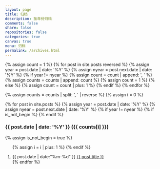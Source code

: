 ```yaml
---
layout: page
title: 归档
description: 按年份归档
comments: false
share: false
repositories: false
categories: true
canvas: true
menu: 归档
permalink: /archives.html
---
```


<div>
{% assign count = 1 %}
{% for post in site.posts reversed %}
  {% assign year = post.date | date: '%Y' %}
  {% assign nyear = post.next.date | date: '%Y' %}
  {% if year != nyear %}
    {% assign count = count | append: ', ' %}
    {% assign counts = counts | append: count %}
    {% assign count = 1 %}
  {% else %}
    {% assign count = count | plus: 1 %}
  {% endif %}
{% endfor %}

{% assign counts = counts | split: ', ' | reverse %}
{% assign i = 0 %}

{% for post in site.posts %}
  {% assign year = post.date | date: '%Y' %}
  {% assign nyear = post.next.date | date: '%Y' %}
  {% if year != nyear %}
    {% if is_not_begin %}
      </ol>
    {% endif %}
    <h3>{{ post.date | date: '%Y' }} ({{ counts[i] }})</h3>
    {% assign is_not_begin = true %}
    <ol class="posts-list">
    {% assign i = i | plus: 1 %}
  {% endif %}
  <li class="posts-list-item">
    <span class="posts-list-meta">{{ post.date | date:"%m-%d" }}</span>
    <a class="posts-list-name" href="{{ site.url }}{{ post.url }}">{{ post.title }}</a>
  </li>
{% endfor %}
</ol>
</div>